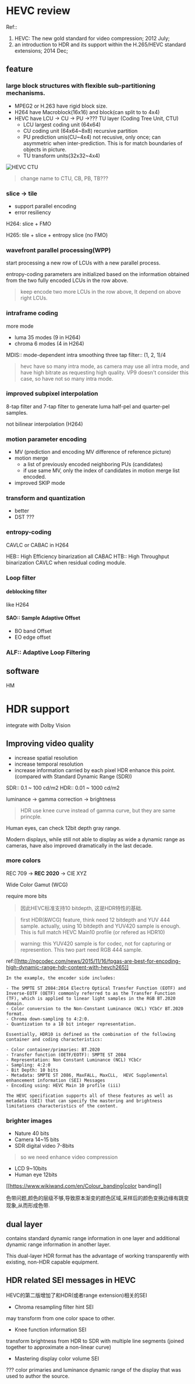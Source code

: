 # HEVC review

Ref::
1. HEVC: The new gold standard for video compression; 2012 July;
1. an introduction to HDR and its support within the H.265/HEVC standard extensions; 2014 Dec;
## feature
### large block structures with flexible sub-partitioning mechanisms.

- MPEG2 or H.263 have rigid block size.
- H264 have Macroblock(16x16) and block(can split to to 4x4)
- HEVC have LCU -> CU -> PU ->??? TU layer (Coding Tree Unit, CTU)
    - LCU largest coding unit (64x64)
    - CU  coding unit (64x64~8x8) recursive partition
    - PU  prediction unis(CU~4x4) not recusive, only once; can asymmetric when inter-prediction. This is for match boundaries of objects in picture.
    - TU  transform units(32x32~4x4)

![HEVC CTU](img/hevc_ctu.png)
> change name to CTU, CB, PB, TB???

### slice -> tile

- support parallel encoding
- error resiliency

 H264: slice + FMO

 H265: tile + slice + entropy slice (no FMO)

### wavefront parallel processing(WPP)
start processing a new row of LCUs with a new parallel process.

entropy-coding parameters are initialized based on the information obtained from the two fully encoded LCUs in the row above.

> keep encode two more LCUs in the row above, It depend on above right LCUs.

### intraframe coding
more mode
- luma 35 modes (9 in H264)
- chroma 6 modes (4 in H264)

MDIS:: mode-dependent intra smoothing
three tap filter:: (1, 2, 1)/4

> hevc have so many intra mode, as camera may use all intra mode, and have high bitrate as requesting high quality. VP9 doesn't consider this case, so have not so many intra mode.

### improved subpixel interpolation
8-tap filter and 7-tap filter to generate luma half-pel and quarter-pel samples.

not bilinear interpolation (H264)

### motion parameter encoding

- MV (prediction and encoding MV difference of reference picture)
- motion merge
    - a list of previously encoded neighboring PUs (candidates)
    - if use same MV, only the index of candidates in motion merge list encoded.
- improved SKIP mode

### transform and quantization

- better
- DST
???

### entropy-coding

CAVLC or CABAC in H264

HEB:: High Efficiency binarization
    all CABAC
HTB:: High Throughput binarization
    CAVLC when residual coding module.

### Loop filter
#### deblocking filter
like H264

#### SAO:: Sample Adaptive Offset
- BO band Offset
- EO edge offset


### ALF:: Adaptive Loop Filtering


## software
HM

# HDR support
integrate with Dolby Vision

## Improving video quality
- increase spatial resolution
- increase temporal resolution
- increase information carried by each pixel
    HDR enhance this point. (compared with Standard Dynamic Range (SDR))

 SDR:: 0.1 ~ 100 cd/m2
 HDR:: 0.01 ~ 1000 cd/m2

luminance -> gamma correction -> brightness

> HDR use knee curve instead of gamma curve, but they are same princple.

Human eyes, can check 12bit depth gray range.

Modern displays, while still not able to display as wide a dynamic range as cameras, have also improved dramatically in the last decade.

### more colors
REC 709 -> **REC 2020** -> CIE XYZ

 Wide Color Gamut (WCG)

require more bits

> 因此HEVC标准支持10 bitdepth, 这是HDR特性的基础.

> first HDR(&WCG) feature, think need 12 bitdepth and YUV 444 sample.
actually, using 10 bitdepth and YUV420 sample is enough.
This is full match HEVC Main10 profile (or refered as HDR10)

> warning: this YUV420 sample is for codec, not for capturing or represention.
This two part need RGB 444 sample.

ref:[[http://ngcodec.com/news/2015/11/16/fpgas-are-best-for-encoding-high-dynamic-range-hdr-content-with-hevch265]]
```
In the example, the encoder side includes:

- The SMPTE ST 2084:2014 Electro Optical Transfer Function (EOTF) and Inverse-EOTF (OETF) commonly referred to as the Transfer Function (TF), which is applied to linear light samples in the RGB BT.2020 domain.
- Color conversion to the Non-Constant Luminance (NCL) YCbCr BT.2020 format.
- Chroma down-sampling to 4:2:0.
- Quantization to a 10 bit integer representation.

Essentially, HDR10 is defined as the combination of the following container and coding characteristics:

- Color container/primaries: BT.2020
- Transfer function (OETF/EOTF): SMPTE ST 2084
- Representation: Non Constant Luminance (NCL) YCbCr
- Sampling: 4:2:0
- Bit Depth: 10 bits
- Metadata: SMPTE ST 2086, MaxFALL, MaxCLL,  HEVC Supplemental enhancement information (SEI) Messages  
- Encoding using: HEVC Main 10 profile (iii)  

The HEVC specification supports all of these features as well as metadata (SEI) that can specify the mastering and brightness limitations characteristics of the content.
```

### brighter images

- Nature 40 bits
- Camera 14~15 bits
- SDR digital video 7-8bits
> so we need enhance video compression

- LCD 9~10bits
- Human eye 12bits

[[https://www.wikiwand.com/en/Colour_banding|color banding]]

色带问题,颜色的层级不够,导致原本渐变的颜色区域,采样后的颜色变换边缘有跳变现象,从而形成色带.

## dual layer

contains standard dynamic range information in one layer and additional dynamic range information in another layer.

This dual-layer HDR format has the advantage of working transparently with existing, non-HDR capable equipment.

## HDR related SEI messages in HEVC

HEVC的第二版增加了和HDR(或者range extension)相关的SEI

- Chroma resampling filter hint SEI

 may transform from one color space to other.
- Knee function information SEI

 transform brightness from HDR to SDR with multiple line segments (joined together to approximate a non-linear curve)
- Mastering display color volume SEI

 ???
 color primaries and luminance dynamic range of the display that was used to author the source.
